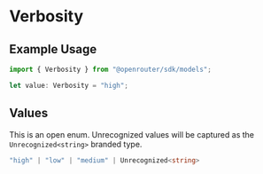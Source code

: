 # Verbosity

## Example Usage

```typescript
import { Verbosity } from "@openrouter/sdk/models";

let value: Verbosity = "high";
```

## Values

This is an open enum. Unrecognized values will be captured as the `Unrecognized<string>` branded type.

```typescript
"high" | "low" | "medium" | Unrecognized<string>
```
